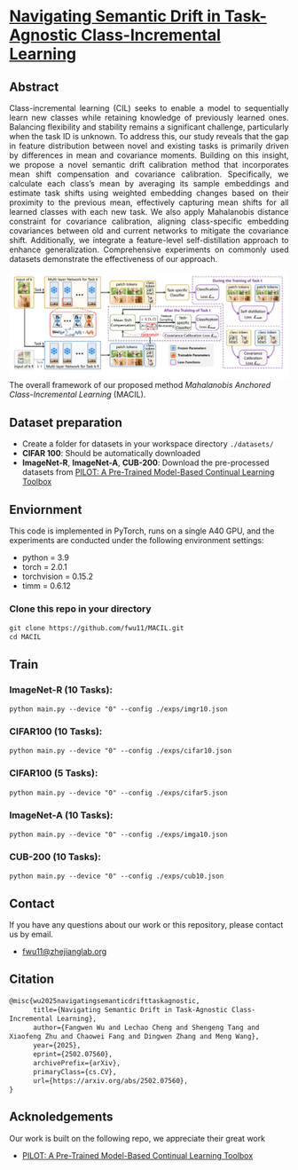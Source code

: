 # [Navigating Semantic Drift in Task-Agnostic Class-Incremental Learning](https://arxiv.org/abs/2502.07560)

## Abstract

<div align="justify">
Class-incremental learning (CIL) seeks to enable
a model to sequentially learn new classes while
retaining knowledge of previously learned ones.
Balancing flexibility and stability remains a significant challenge, particularly when the task ID is unknown. To address this, our study reveals
that the gap in feature distribution between novel
and existing tasks is primarily driven by differences in mean and covariance moments. Building on this insight, we propose a novel semantic drift calibration method that incorporates mean shift compensation and covariance calibration. Specifically, we calculate each class’s mean by averaging its sample embeddings and estimate task shifts using weighted embedding changes based on their proximity to the previous mean, effectively capturing mean shifts for all learned classes with each new task. We also apply Mahalanobis distance constraint for covariance calibration, aligning class-specific embedding covariances between old and current networks to mitigate the covariance shift. Additionally, we integrate a feature-level self-distillation approach to enhance generalization. Comprehensive experiments on commonly used datasets demonstrate the effectiveness of our approach.
</div>

![framework](./framework.jpg) The overall framework of our proposed method *Mahalanobis Anchored Class-Incremental Learning* (MACIL).

## Dataset preparation
* Create a folder for datasets in your workspace directory `./datasets/`
* **CIFAR 100**: Should be automatically downloaded
* **ImageNet-R**, **ImageNet-A**, **CUB-200**: Download the pre-processed datasets from [PILOT: A Pre-Trained Model-Based Continual Learning Toolbox](https://github.com/sun-hailong/LAMDA-PILOT)

## Enviornment
This code is implemented in PyTorch, runs on a single A40 GPU, and the experiments are conducted under the following environment settings:
- python = 3.9
- torch = 2.0.1
- torchvision = 0.15.2
- timm = 0.6.12

### Clone this repo in your directory
```
git clone https://github.com/fwu11/MACIL.git
cd MACIL
```
## Train
### ImageNet-R (10 Tasks):
```
python main.py --device "0" --config ./exps/imgr10.json 
```
### CIFAR100  (10 Tasks):
```
python main.py --device "0" --config ./exps/cifar10.json 
```
### CIFAR100  (5 Tasks):
```
python main.py --device "0" --config ./exps/cifar5.json 
```
### ImageNet-A (10 Tasks):
```
python main.py --device "0" --config ./exps/imga10.json 
```
### CUB-200 (10 Tasks):
```
python main.py --device "0" --config ./exps/cub10.json 
```

## Contact
If you have any questions about our work or this repository, please contact us by email.
* fwu11@zhejianglab.org

## Citation
```
@misc{wu2025navigatingsemanticdrifttaskagnostic,
      title={Navigating Semantic Drift in Task-Agnostic Class-Incremental Learning}, 
      author={Fangwen Wu and Lechao Cheng and Shengeng Tang and Xiaofeng Zhu and Chaowei Fang and Dingwen Zhang and Meng Wang},
      year={2025},
      eprint={2502.07560},
      archivePrefix={arXiv},
      primaryClass={cs.CV},
      url={https://arxiv.org/abs/2502.07560}, 
}
```


## Acknoledgements
Our work is built on the following repo, we appreciate their great work
- [PILOT: A Pre-Trained Model-Based Continual Learning Toolbox](https://github.com/sun-hailong/LAMDA-PILOT)



